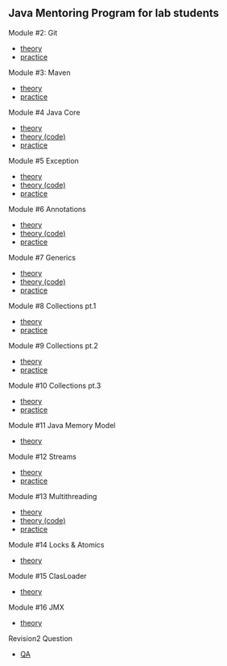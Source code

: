 ## Java Mentoring Program for lab students  
Module #2: Git 
- [theory](https://github.com/andrew-savich/course/blob/master/GIT/git_theory_questions.md)
- [practice](https://github.com/andrew-savich/course/blob/master/GIT/git_theory_questions.md)  

Module #3: Maven 
- [theory](https://github.com/andrew-savich/course/blob/master/Maven/maven_theory_questions.md)
- [practice](https://github.com/andrew-savich/course/blob/master/Maven/maven_practice_questions.txt)  

Module #4 Java Core
- [theory](https://github.com/andrew-savich/course/blob/master/JavaCore/theory.md)
- [theory (code)](https://github.com/andrew-savich/course/tree/master/JavaCore/src/main/java/com/epam/theory)
- [practice](https://github.com/andrew-savich/course/tree/master/JavaCore/src/main/java/com/epam/practice)

Module #5 Exception
- [theory](https://github.com/andrew-savich/course/blob/master/Exceptions/theory.md)
- [theory (code)](https://github.com/andrew-savich/course/tree/master/Exceptions/src/main/java/com/epam/exceptions/theory)
- [practice](https://github.com/andrew-savich/course/tree/master/Exceptions/src/main/java/com/epam/exceptions/practice)

Module #6 Annotations
- [theory](https://github.com/andrew-savich/course/blob/master/Annotations/theory.md)
- [theory (code)](https://github.com/andrew-savich/course/tree/master/Annotations/src/main/java/com/epam/annotations/theory)
- [practice](https://github.com/andrew-savich/course/tree/master/Annotations/src/main/java/com/epam/annotations/practice/task1)

Module #7 Generics
- [theory](https://github.com/andrew-savich/course/blob/master/Generics/theory.md)
- [theory (code)](https://github.com/andrew-savich/course/tree/master/Generics/src/main/java/com/epam/generics/theory)
- [practice](https://github.com/andrew-savich/course/tree/master/Generics/src/main/java/com/epam/generics/practice)

Module #8 Collections pt.1
- [theory](https://github.com/andrew-savich/course/blob/master/Collections1/theory.md)
- [practice](https://github.com/andrew-savich/course/tree/master/Collection1/src/main/java/com/epam/collections1/practice)

Module #9 Collections pt.2
- [theory](https://github.com/andrew-savich/course/blob/master/Collections2/theory.md)
- [practice](https://github.com/andrew-savich/course/blob/master/Collection2/src/main/java/com/epam/collections2/practice/Tasks.java)

Module #10 Collections pt.3
- [theory](https://github.com/andrew-savich/course/blob/master/Collections3/theory.md)
- [practice](https://github.com/andrew-savich/course/blob/master/Collections3/src/main/java/com/epam/collections3/practice/Tasks.java)

Module #11 Java Memory Model
- [theory](https://github.com/andrew-savich/course/blob/master/Memory/theory.md)

Module #12 Streams
- [theory](https://github.com/andrew-savich/course/blob/master/Streams/theory.md)
- [practice](https://github.com/andrew-savich/course/tree/master/Streams/src/main/java/com/epam/streams)

Module #13 Multithreading
- [theory](https://github.com/andrew-savich/course/blob/master/Multithreading/theory.md)
- [theory (code)](https://github.com/andrew-savich/course/tree/master/Multithreading/src/main/java/com/epam/multithreading/theory)
- [practice](https://github.com/andrew-savich/course/tree/master/Multithreading/src/main/java/com/epam/multithreading/practice)

Module #14 Locks & Atomics
- [theory](https://github.com/andrew-savich/course/blob/master/LocksAtomics/theory.md)

Module #15 ClasLoader
- [theory](https://github.com/andrew-savich/course/blob/master/ClassLoader/theory.md)

Module #16 JMX
- [theory](https://github.com/andrew-savich/course/blob/master/JMX/theory.md)

Revision2 Question
- [QA](https://github.com/andrew-savich/course/blob/master/Revision2/questions.md)


